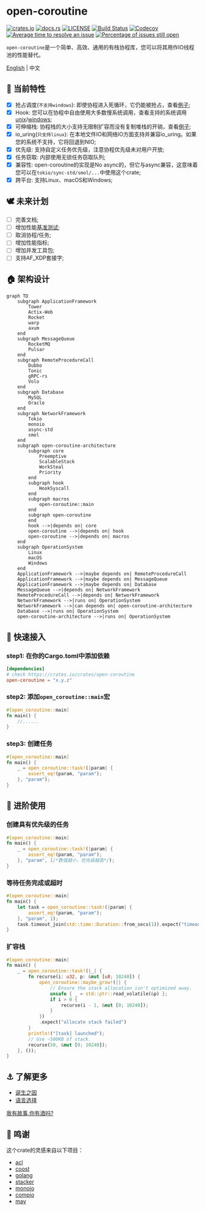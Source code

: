 # open-coroutine

[![crates.io](https://img.shields.io/crates/v/open-coroutine.svg)](https://crates.io/crates/open-coroutine)
[![docs.rs](https://img.shields.io/badge/docs-release-blue)](https://docs.rs/open-coroutine)
[![LICENSE](https://img.shields.io/github/license/acl-dev/open-coroutine.svg?style=flat-square)](https://github.com/acl-dev/open-coroutine/blob/master/LICENSE-APACHE)
[![Build Status](https://github.com/acl-dev/open-coroutine/workflows/CI/badge.svg)](https://github.com/acl-dev/open-coroutine/actions)
[![Codecov](https://codecov.io/github/acl-dev/open-coroutine/graph/badge.svg?token=MSM3R7CBEX)](https://codecov.io/github/acl-dev/open-coroutine)
[![Average time to resolve an issue](http://isitmaintained.com/badge/resolution/acl-dev/open-coroutine.svg)](http://isitmaintained.com/project/acl-dev/open-coroutine "解决issue的平均时间")
[![Percentage of issues still open](http://isitmaintained.com/badge/open/acl-dev/open-coroutine.svg)](http://isitmaintained.com/project/acl-dev/open-coroutine "仍未关闭issue的百分比")

`open-coroutine`是一个简单、高效、通用的有栈协程库，您可以将其用作IO线程池的性能替代。

[English](README.md) | 中文

## 🚀 当前特性

- [x] 抢占调度(`不支持windows`): 即使协程进入死循环，它仍能被抢占，查看[例子](https://github.com/loongs-zhang/open-coroutine/blob/master/open-coroutine/examples/preemptive.rs);
- [x] Hook: 您可以在协程中自由使用大多数慢系统调用，查看支持的系统调用[unix](https://github.com/acl-dev/open-coroutine/blob/master/hook/src/syscall/unix.rs)/[windows](https://github.com/acl-dev/open-coroutine/blob/master/hook/src/syscall/windows.rs);
- [x] 可伸缩栈: 协程栈的大小支持无限制扩容而没有复制堆栈的开销，查看[例子](https://github.com/loongs-zhang/open-coroutine/blob/master/open-coroutine/examples/scalable_stack.rs);
- [x] io_uring(`只支持linux`): 在本地文件IO和网络IO方面支持并兼容io_uring。如果您的系统不支持，它将回退到NIO;
- [x] 优先级: 支持自定义任务优先级，注意协程优先级未对用户开放;
- [x] 任务窃取: 内部使用无锁任务窃取队列;
- [x] 兼容性: open-coroutine的实现是No async的，但它与async兼容，这意味着您可以在`tokio/sync-std/smol/...`中使用这个crate;
- [x] 跨平台: 支持Linux、macOS和Windows;

## 🕊 未来计划

- [ ] 完善文档;
- [ ] 增加性能[基准测试](https://github.com/TechEmpower/FrameworkBenchmarks/wiki/Project-Information-Framework-Tests-Overview);
- [ ] 取消协程/任务;
- [ ] 增加性能指标;
- [ ] 增加并发工具包;
- [ ] 支持AF_XDP套接字;

## 🏠 架构设计

```mermaid
graph TD
    subgraph ApplicationFramework
        Tower
        Actix-Web
        Rocket
        warp
        axum
    end
    subgraph MessageQueue
        RocketMQ
        Pulsar
    end
    subgraph RemoteProcedureCall
        Dubbo
        Tonic
        gRPC-rs
        Volo
    end
    subgraph Database
        MySQL
        Oracle
    end
    subgraph NetworkFramework
        Tokio
        monoio
        async-std
        smol
    end
    subgraph open-coroutine-architecture
        subgraph core
            Preemptive
            ScalableStack
            WorkSteal
            Priority
        end
        subgraph hook
            HookSyscall
        end
        subgraph macros
            open-coroutine::main
        end
        subgraph open-coroutine
        end
        hook -->|depends on| core
        open-coroutine -->|depends on| hook
        open-coroutine -->|depends on| macros
    end
    subgraph OperationSystem
        Linux
        macOS
        Windows
    end
    ApplicationFramework -->|maybe depends on| RemoteProcedureCall
    ApplicationFramework -->|maybe depends on| MessageQueue
    ApplicationFramework -->|maybe depends on| Database
    MessageQueue -->|depends on| NetworkFramework
    RemoteProcedureCall -->|depends on| NetworkFramework
    NetworkFramework -->|runs on| OperationSystem
    NetworkFramework -->|can depends on| open-coroutine-architecture
    Database -->|runs on| OperationSystem
    open-coroutine-architecture -->|runs on| OperationSystem
```

## 📖 快速接入

### step1: 在你的Cargo.toml中添加依赖

```toml
[dependencies]
# check https://crates.io/crates/open-coroutine
open-coroutine = "x.y.z"
```

### step2: 添加`open_coroutine::main`宏

```rust
#[open_coroutine::main]
fn main() {
    //......
}
```

### step3: 创建任务

```rust
#[open_coroutine::main]
fn main() {
    _ = open_coroutine::task!(|param| {
        assert_eq!(param, "param");
    }, "param");
}
```

## 🪽 进阶使用

### 创建具有优先级的任务

```rust
#[open_coroutine::main]
fn main() {
    _ = open_coroutine::task!(|param| {
        assert_eq!(param, "param");
    }, "param", 1/*数值越小，优先级越高*/);
}
```

### 等待任务完成或超时

```rust
#[open_coroutine::main]
fn main() {
    let task = open_coroutine::task!(|param| {
        assert_eq!(param, "param");
    }, "param", 1);
    task.timeout_join(std::time::Duration::from_secs(1)).expect("timeout");
}
```

### 扩容栈

```rust
#[open_coroutine::main]
fn main() {
    _ = open_coroutine::task!(|_| {
        fn recurse(i: u32, p: &mut [u8; 10240]) {
            open_coroutine::maybe_grow!(|| {
                // Ensure the stack allocation isn't optimized away.
                unsafe { _ = std::ptr::read_volatile(&p) };
                if i > 0 {
                    recurse(i - 1, &mut [0; 10240]);
                }
            })
            .expect("allocate stack failed")
        }
        println!("[task] launched");
        // Use ~500KB of stack.
        recurse(50, &mut [0; 10240]);
    }, ());
}
```

## ⚓ 了解更多

- [诞生之因](docs/cn/background.md)
- [语言选择](docs/cn/why-rust.md)

[我有故事,你有酒吗?](https://github.com/acl-dev/open-coroutine-docs)

## 🙏 鸣谢

这个crate的灵感来自以下项目：

- [acl](https://github.com/acl-dev/acl)
- [coost](https://github.com/idealvin/coost)
- [golang](https://github.com/golang/go)
- [stacker](https://github.com/rust-lang/stacker)
- [monoio](https://github.com/bytedance/monoio)
- [compio](https://github.com/compio-rs/compio)
- [may](https://github.com/Xudong-Huang/may)